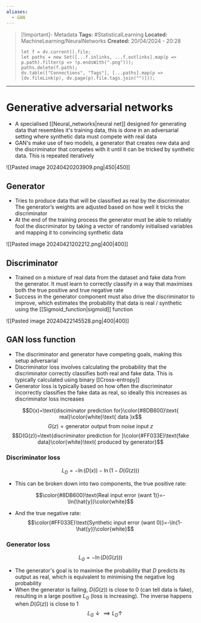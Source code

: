 ```yaml
---
aliases:
  - GAN
---
```


> [!important]- Metadata
> **Tags:** #StatisticalLearning 
> **Located:** MachineLearning/NeuralNetworks
> **Created:** 20/04/2024 - 20:28
> ```dataviewjs
> let f = dv.current().file;
> let paths = new Set([...f.inlinks, ...f.outlinks].map(p => p.path).filter(p => !p.endsWith(".png")));
> paths.delete(f.path);
> dv.table(["Connections", "Tags"], [...paths].map(p => [dv.fileLink(p), dv.page(p).file.tags.join("")]));
> ```

___
# Generative adversarial networks
- A specialised [[Neural_networks|neural net]] designed for generating data that resembles it's training data, this is done in an adversarial setting where synthetic data must compete with real data
- GAN's make use of two models, a generator that creates new data and the discriminator that competes with it until it can be tricked by synthetic data. This is repeated iteratively

![[Pasted image 20240420203909.png|450|450]]

## Generator
- Tries to produce data that will be classified as real by the discriminator. The generator’s weights are adjusted based on how well it tricks the discriminator
- At the end of the training process the generator must be able to reliably fool the discriminator by taking a vector of randomly initialised variables and mapping it to convincing synthetic data

![[Pasted image 20240421202212.png|400|400]]
## Discriminator
- Trained on a mixture of real data from the dataset and fake data from the generator. It must learn to correctly classify  in a way that maximises both the true positive and true negative rate
- Success in the generator component must also drive the discriminator to improve, which estimates the probability that data is real / synthetic using the [[Sigmoid_function|sigmoid]] function

![[Pasted image 20240422145528.png|400|400]]

## GAN loss function 
- The discriminator and generator have competing goals, making this setup adversarial
- Discriminator loss involves calculating the probability that the discriminator correctly classifies both real and fake data. This is typically calculated using binary [[Cross-entropy]]
- Generator loss is typically based on how often the discriminator incorrectly classifies the fake data as real, so ideally this increases as discriminator loss increases 

$$D(x)=\text{disciminator prediction for}\color{#8DB600}\text{ real}\color{white}\text{ data }x$$
$$G(z)=\text{generator output from noise input }z$$
$$D(G(z))=\text{discriminator prediction for }\color{#FF033E}\text{fake data}\color{white}\text{ produced by generator}$$
### Discriminator loss 

$$L_{D}=-\ln(D(x))-\ln(1-D(G(z)))$$
- This can be broken down into two components, the true positive rate: 

$$\color{#8DB600}\text{Real input error (want 1)}=-\ln(\hat{y})\color{white}$$
- And the true negative rate: 
$$\color{#FF033E}\text{Synthetic input error (want 0)}=-\ln(1-\hat{y})\color{white}$$

### Generator loss 
$$L_{G}=-\ln(D(G(z)))$$

- The generator's goal is to maximise the probability that $D$ predicts its output as real, which is equivalent to minimising the negative log probability
- When the generator is failing, $D(G(z))$ is close to 0 (can tell data is fake), resulting in a large positive  $L_{G}$ (loss is increasing). The inverse happens when $D(G(z))$ is close to 1
$$L_{G}\downarrow \implies L_{D}\uparrow $$